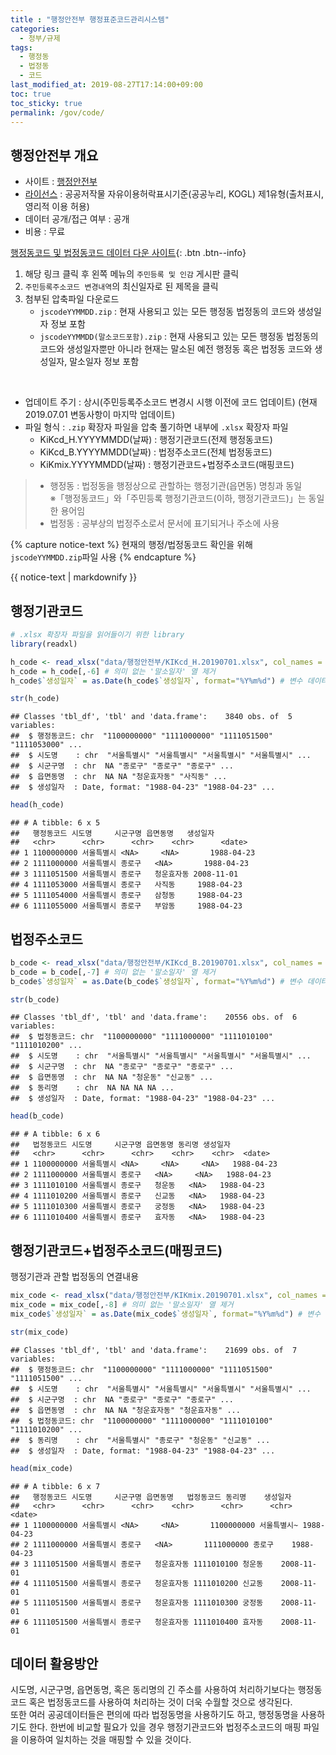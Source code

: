 ```yaml
---
title : "행정안전부 행정표준코드관리시스템"
categories: 
  - 정부/규제
tags:
  - 행정동
  - 법정동
  - 코드
last_modified_at: 2019-08-27T17:14:00+09:00
toc: true
toc_sticky: true
permalink: /gov/code/
---
```


## 행정안전부 개요

  - 사이트 : [행정안전부](https://www.mois.go.kr/frt/a01/frtMain.do)
  - [라이선스](https://www.mois.go.kr/frt/sub/a08/copyrightPolicy/screen.do)
    : 공공저작물 자유이용허락표시기준(공공누리, KOGL) 제1유형(출처표시, 영리적 이용 허용)
  - 데이터 공개/접근 여부 : 공개
  - 비용 : 무료

[행정동코드 및 법정동코드 데이터 다운
사이트](http://www.mois.go.kr/frt/bbs/type001/commonSelectBoardList.do?bbsId=BBSMSTR_000000000052){:
.btn .btn--info}

1.  해당 링크 클릭 후 왼쪽 메뉴의 `주민등록 및 인감` 게시판 클릭
2.  `주민등록주소코드 변경내역`의 최신일자로 된 제목을 클릭
3.  첨부된 압축파일 다운로드
      - `jscodeYYMMDD.zip` : 현재 사용되고 있는 모든 행정동 법정동의 코드와 생성일자 정보 포함
      - `jscodeYYMMDD(말소코드포함).zip` : 현재 사용되고 있는 모든 행정동 법정동의 코드와 생성일자뿐만
        아니라 현재는 말소된 예전 행정동 혹은 법정동 코드와 생성일자, 말소일자 정보 포함

<br>

  - 업데이트 주기 : 상시(주민등록주소코드 변경시 시행 이전에 코드 업데이트) (현재 2019.07.01 변동사항이 마지막
    업데이트)
  - 파일 형식 : `.zip` 확장자 파일을 압축 풀기하면 내부에 `.xlsx` 확장자 파일
      - KiKcd\_H.YYYYMMDD(날짜) : 행정기관코드(전제 행정동코드)
      - KiKcd\_B.YYYYMMDD(날짜) : 법정주소코드(전체 법정동코드)
      - KiKmix.YYYYMMDD(날짜) : 행정기관코드+법정주소코드(매핑코드)

>   - 행정동 : 법정동을 행정상으로 관할하는 행정기관(읍면동) 명칭과 동일 <br> ※「행정동코드」와「주민등록
>     행정기관코드(이하, 행정기관코드)」는 동일한 용어임
>   - 법정동 : 공부상의 법정주소로서 문서에 표기되거나 주소에 사용

{% capture notice-text %} 
현재의 행정/법정동코드 확인을 위해 `jscodeYYMMDD.zip`파일 사용
{% endcapture %}

<div class="notice--info">
  {{ notice-text | markdownify }} 
</div>

## 행정기관코드

``` r
# .xlsx 확장자 파일을 읽어들이기 위한 library
library(readxl)
```

``` r
h_code <- read_xlsx("data/행정안전부/KIKcd_H.20190701.xlsx", col_names = TRUE)
h_code = h_code[,-6] # 의미 없는 '말소일자' 열 제거
h_code$`생성일자` = as.Date(h_code$`생성일자`, format="%Y%m%d") # 변수 데이터타입 변경

str(h_code)
```

    ## Classes 'tbl_df', 'tbl' and 'data.frame':    3840 obs. of  5 variables:
    ##  $ 행정동코드: chr  "1100000000" "1111000000" "1111051500" "1111053000" ...
    ##  $ 시도명    : chr  "서울특별시" "서울특별시" "서울특별시" "서울특별시" ...
    ##  $ 시군구명  : chr  NA "종로구" "종로구" "종로구" ...
    ##  $ 읍면동명  : chr  NA NA "청운효자동" "사직동" ...
    ##  $ 생성일자  : Date, format: "1988-04-23" "1988-04-23" ...

``` r
head(h_code)
```

    ## # A tibble: 6 x 5
    ##   행정동코드 시도명     시군구명 읍면동명   생성일자  
    ##   <chr>      <chr>      <chr>    <chr>      <date>    
    ## 1 1100000000 서울특별시 <NA>     <NA>       1988-04-23
    ## 2 1111000000 서울특별시 종로구   <NA>       1988-04-23
    ## 3 1111051500 서울특별시 종로구   청운효자동 2008-11-01
    ## 4 1111053000 서울특별시 종로구   사직동     1988-04-23
    ## 5 1111054000 서울특별시 종로구   삼청동     1988-04-23
    ## 6 1111055000 서울특별시 종로구   부암동     1988-04-23

## 법정주소코드

``` r
b_code <- read_xlsx("data/행정안전부/KIKcd_B.20190701.xlsx", col_names = TRUE)
b_code = b_code[,-7] # 의미 없는 '말소일자' 열 제거
b_code$`생성일자` = as.Date(b_code$`생성일자`, format="%Y%m%d") # 변수 데이터타입 변경

str(b_code)
```

    ## Classes 'tbl_df', 'tbl' and 'data.frame':    20556 obs. of  6 variables:
    ##  $ 법정동코드: chr  "1100000000" "1111000000" "1111010100" "1111010200" ...
    ##  $ 시도명    : chr  "서울특별시" "서울특별시" "서울특별시" "서울특별시" ...
    ##  $ 시군구명  : chr  NA "종로구" "종로구" "종로구" ...
    ##  $ 읍면동명  : chr  NA NA "청운동" "신교동" ...
    ##  $ 동리명    : chr  NA NA NA NA ...
    ##  $ 생성일자  : Date, format: "1988-04-23" "1988-04-23" ...

``` r
head(b_code)
```

    ## # A tibble: 6 x 6
    ##   법정동코드 시도명     시군구명 읍면동명 동리명 생성일자  
    ##   <chr>      <chr>      <chr>    <chr>    <chr>  <date>    
    ## 1 1100000000 서울특별시 <NA>     <NA>     <NA>   1988-04-23
    ## 2 1111000000 서울특별시 종로구   <NA>     <NA>   1988-04-23
    ## 3 1111010100 서울특별시 종로구   청운동   <NA>   1988-04-23
    ## 4 1111010200 서울특별시 종로구   신교동   <NA>   1988-04-23
    ## 5 1111010300 서울특별시 종로구   궁정동   <NA>   1988-04-23
    ## 6 1111010400 서울특별시 종로구   효자동   <NA>   1988-04-23

## 행정기관코드+법정주소코드(매핑코드)

행정기관과 관할 법정동의 연결내용

``` r
mix_code <- read_xlsx("data/행정안전부/KIKmix.20190701.xlsx", col_names = TRUE)
mix_code = mix_code[,-8] # 의미 없는 '말소일자' 열 제거
mix_code$`생성일자` = as.Date(mix_code$`생성일자`, format="%Y%m%d") # 변수 데이터타입 변경

str(mix_code)
```

    ## Classes 'tbl_df', 'tbl' and 'data.frame':    21699 obs. of  7 variables:
    ##  $ 행정동코드: chr  "1100000000" "1111000000" "1111051500" "1111051500" ...
    ##  $ 시도명    : chr  "서울특별시" "서울특별시" "서울특별시" "서울특별시" ...
    ##  $ 시군구명  : chr  NA "종로구" "종로구" "종로구" ...
    ##  $ 읍면동명  : chr  NA NA "청운효자동" "청운효자동" ...
    ##  $ 법정동코드: chr  "1100000000" "1111000000" "1111010100" "1111010200" ...
    ##  $ 동리명    : chr  "서울특별시" "종로구" "청운동" "신교동" ...
    ##  $ 생성일자  : Date, format: "1988-04-23" "1988-04-23" ...

``` r
head(mix_code)
```

    ## # A tibble: 6 x 7
    ##   행정동코드 시도명     시군구명 읍면동명   법정동코드 동리명    생성일자  
    ##   <chr>      <chr>      <chr>    <chr>      <chr>      <chr>     <date>    
    ## 1 1100000000 서울특별시 <NA>     <NA>       1100000000 서울특별시~ 1988-04-23
    ## 2 1111000000 서울특별시 종로구   <NA>       1111000000 종로구    1988-04-23
    ## 3 1111051500 서울특별시 종로구   청운효자동 1111010100 청운동    2008-11-01
    ## 4 1111051500 서울특별시 종로구   청운효자동 1111010200 신교동    2008-11-01
    ## 5 1111051500 서울특별시 종로구   청운효자동 1111010300 궁정동    2008-11-01
    ## 6 1111051500 서울특별시 종로구   청운효자동 1111010400 효자동    2008-11-01

## 데이터 활용방안

시도명, 시군구명, 읍면동명, 혹은 동리명의 긴 주소를 사용하여 처리하기보다는 행정동코드 혹은 법정동코드를 사용하여 처리하는 것이
더욱 수월할 것으로 생각된다. <br> 또한 여러 공공데이터들은 편의에 따라 법정동명을 사용하기도 하고, 행정동명을 사용하기도
한다. 한번에 비교할 필요가 있을 경우 행정기관코드와 법정주소코드의 매핑 파일을 이용하여 일치하는 것을 매핑할 수 있을
것이다.
